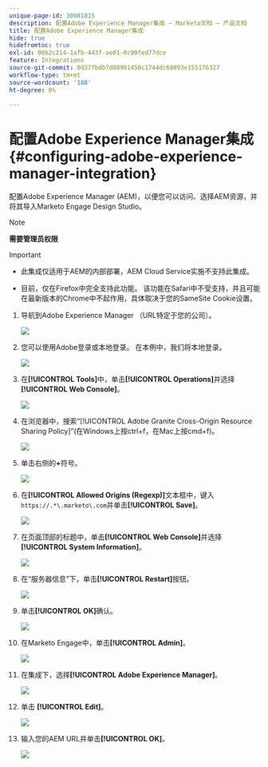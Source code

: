 ```yaml
---
unique-page-id: 30081815
description: 配置Adobe Experience Manager集成 — Marketo文档 — 产品文档
title: 配置Adobe Experience Manager集成
hide: true
hidefromtoc: true
exl-id: 06b2c214-1afb-443f-ae01-0c00fed77dce
feature: Integrations
source-git-commit: 0d37fbdb7d08901458c1744dc68893e155176327
workflow-type: tm+mt
source-wordcount: '188'
ht-degree: 0%

---
```


# 配置Adobe Experience Manager集成 {#configuring-adobe-experience-manager-integration}

配置Adobe Experience Manager (AEM)，以便您可以访问、选择AEM资源，并将其导入Marketo Engage Design Studio。

>[!NOTE]
>
>**需要管理员权限**

>[!IMPORTANT]
>
>* 此集成仅适用于AEM的内部部署，AEM Cloud Service实施不支持此集成。
>
>* 目前，仅在Firefox中完全支持此功能。 该功能在Safari中不受支持，并且可能在最新版本的Chrome中不起作用，具体取决于您的SameSite Cookie设置。

1. 导航到Adobe Experience Manager （URL特定于您的公司）。

   ![](assets/one.png)

1. 您可以使用Adobe登录或本地登录。 在本例中，我们将本地登录。

   ![](assets/two.png)

1. 在&#x200B;**[!UICONTROL Tools]**&#x200B;中，单击&#x200B;**[!UICONTROL Operations]**&#x200B;并选择&#x200B;**[!UICONTROL Web Console]**。

   ![](assets/2a.png)

1. 在浏览器中，搜索“[!UICONTROL Adobe Granite Cross-Origin Resource Sharing Policy]”(在Windows上按ctrl+f，在Mac上按cmd+f)。

   ![](assets/three.png)

1. 单击右侧的&#x200B;**+**&#x200B;符号。

   ![](assets/four.png)

1. 在&#x200B;**[!UICONTROL Allowed Origins (Regexp)]**&#x200B;文本框中，键入`https://.*\.marketo\.com`并单击&#x200B;**[!UICONTROL Save]**。

   ![](assets/five-psd.png)

1. 在页面顶部的标题中，单击&#x200B;**[!UICONTROL Web Console]**&#x200B;并选择&#x200B;**[!UICONTROL System Information]**。

   ![](assets/six.png)

1. 在“服务器信息”下，单击&#x200B;**[!UICONTROL Restart]**&#x200B;按钮。

   ![](assets/seven.png)

1. 单击&#x200B;**[!UICONTROL OK]**&#x200B;确认。

   ![](assets/eight.png)

1. 在Marketo Engage中，单击&#x200B;**[!UICONTROL Admin]**。

   ![](assets/nine.png)

1. 在集成下，选择&#x200B;**[!UICONTROL Adobe Experience Manager]**。

   ![](assets/ten.png)

1. 单击 **[!UICONTROL Edit]**。

   ![](assets/eleven.png)

1. 输入您的AEM URL并单击&#x200B;**[!UICONTROL OK]**。

   ![](assets/twelve.png)
